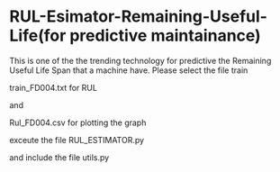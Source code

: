 # RUL-Esimator-Remaining-Useful-Life(for predictive maintainance) 
This is one of the the trending technology for predictive the Remaining Useful Life Span that a machine have.
Please select the file train

train_FD004.txt for RUL 


and 

Rul_FD004.csv for plotting the graph

exceute the file RUL_ESTIMATOR.py

and include the file utils.py





